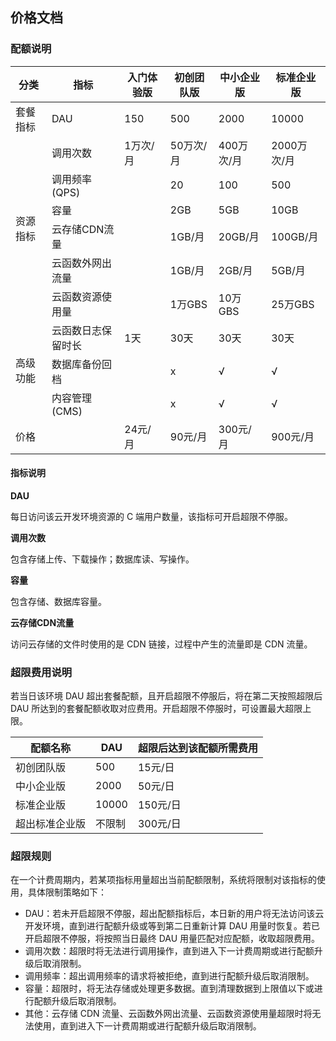 ## 价格文档
### 配额说明
<table>
<thead>
<tr>
<th>分类</th>
<th>指标</th>
<th>入门体验版</th>
<th>初创团队版</th>
<th>中小企业版</th>
<th>标准企业版</th>
</tr>
</thead>
<tbody><tr>
<td>套餐指标</td>
<td>DAU</td>
<td>150</td>
<td>500</td>
<td>2000</td>
<td>10000</td>
</tr>
<tr>
<td rowspan = "6">资源指标</td>
<td>调用次数</td>
<td>1万次/月</td>
<td>50万次/月</td>
<td>400万次/月</td>
<td>2000万次/月</td>
</tr>
<tr>
<td>调用频率(QPS)</td>
<td></td>
<td>20</td>
<td>100</td>
<td>500</td>
</tr>
<tr>
<td>容量</td>
<td></td>
<td>2GB</td>
<td>5GB</td>
<td>10GB</td>
</tr>
<tr>
<td>云存储CDN流量</td>
<td></td>
<td>1GB/月</td>
<td>20GB/月</td>
<td>100GB/月</td>
</tr>
<tr>
<td>云函数外网出流量</td>
<td></td>
<td>1GB/月</td>
<td>2GB/月</td>
<td>5GB/月</td>
</tr>
<tr>
<td>云函数资源使用量</td>
<td></td>
<td>1万GBS</td>
<td>10万GBS</td>
<td>25万GBS</td>
</tr>
<tr>
<td rowspan = "3">高级功能</td>
<td>云函数日志保留时长</td>
<td>1天</td>
<td>30天</td>
<td>30天</td>
<td>30天</td>
</tr>
<tr>
<td>数据库备份回档</td>
<td></td>
<td>x</td>
<td>√</td>
<td>√</td>
</tr>
<tr>
<td>内容管理(CMS)</td>
<td></td>
<td>x</td>
<td>√</td>
<td>√</td>
</tr>
<tr>
<td colspan = "2">价格</td>

<td>24元/月</td>
<td>90元/月</td>
<td>300元/月</td>
<td>900元/月</td>
</tr>
</tbody></table>



#### 指标说明

**DAU**

每日访问该云开发环境资源的 C 端用户数量，该指标可开启超限不停服。

**调用次数**

包含存储上传、下载操作；数据库读、写操作。

**容量**

包含存储、数据库容量。

**云存储CDN流量**

访问云存储的文件时使用的是 CDN 链接，过程中产生的流量即是 CDN 流量。


### 超限费用说明
若当日该环境 DAU 超出套餐配额，且开启超限不停服后，将在第二天按照超限后 DAU 所达到的套餐配额收取对应费用。开启超限不停服时，可设置最大超限上限。

配额名称|DAU|超限后达到该配额所需费用|
---|---|---|
初创团队版|500|15元/日|
中小企业版|2000|50元/日|
标准企业版|10000|150元/日|
超出标准企业版|不限制|300元/日|

### 超限规则
在一个计费周期内，若某项指标用量超出当前配额限制，系统将限制对该指标的使用，具体限制策略如下：
- DAU：若未开启超限不停服，超出配额指标后，本日新的用户将无法访问该云开发环境，直到进行配额升级或等到第二日重新计算 DAU 用量时恢复。若已开启超限不停服，将按照当日最终 DAU 用量匹配对应配额，收取超限费用。
- 调用次数：超限时将无法进行调用操作，直到进入下一计费周期或进行配额升级后取消限制。
- 调用频率：超出调用频率的请求将被拒绝，直到进行配额升级后取消限制。
- 容量：超限时，将无法存储或处理更多数据。直到清理数据到上限值以下或进行配额升级后取消限制。
- 其他：云存储 CDN 流量、云函数外网出流量、云函数资源使用量超限时将无法使用，直到进入下一计费周期或进行配额升级后取消限制。

